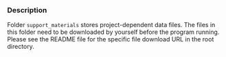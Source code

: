 ### Description

Folder `support_materials` stores project-dependent data files. The files in this folder need to be downloaded by yourself before the program running. Please see the README file for the specific file download URL in the root directory.
